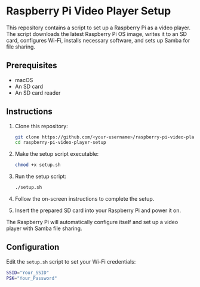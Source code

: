 # Raspberry Pi Video Player Setup

This repository contains a script to set up a Raspberry Pi as a video player. The script downloads the latest Raspberry Pi OS image, writes it to an SD card, configures Wi-Fi, installs necessary software, and sets up Samba for file sharing.

## Prerequisites

- macOS
- An SD card
- An SD card reader

## Instructions

1. Clone this repository:

    ```bash
    git clone https://github.com/<your-username>/raspberry-pi-video-player-setup.git
    cd raspberry-pi-video-player-setup
    ```

2. Make the setup script executable:

    ```bash
    chmod +x setup.sh
    ```

3. Run the setup script:

    ```bash
    ./setup.sh
    ```

4. Follow the on-screen instructions to complete the setup.

5. Insert the prepared SD card into your Raspberry Pi and power it on.

The Raspberry Pi will automatically configure itself and set up a video player with Samba file sharing.

## Configuration

Edit the `setup.sh` script to set your Wi-Fi credentials:

```bash
SSID="Your_SSID"
PSK="Your_Password"


